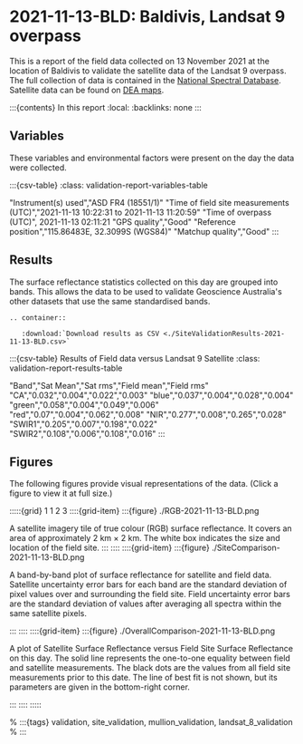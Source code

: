 # 2021-11-13-BLD: Baldivis, Landsat 9 overpass

This is a report of the field data collected on 13 November 2021 at the location of Baldivis
to validate the satellite data of the Landsat 9 overpass.
The full collection of data is contained in the [National Spectral Database](https://www.ga.gov.au/scientific-topics/dea/dea-data-and-products/national-spectral-database).
Satellite data can be found on [DEA maps](https://maps.dea.ga.gov.au/#share=s-i2o7JwB5gvXOQefhMmTLJaA14b0).

:::{contents} In this report
:local:
:backlinks: none
:::

## Variables

These variables and environmental factors were present on the day the data were collected.

:::{csv-table}
:class: validation-report-variables-table

"Instrument(s) used","ASD FR4 (18551/1)"
"Time of field site measurements (UTC)","2021-11-13 10:22:31 to 2021-11-13 11:20:59"
"Time of overpass (UTC)", 2021-11-13 02:11:21
"GPS quality","Good"
"Reference position","115.86483E, 32.3099S (WGS84)"
"Matchup quality","Good"
:::

## Results

The surface reflectance statistics collected on this day are grouped into bands.
This allows the data to be used to validate Geoscience Australia's other datasets that use the same standardised bands.

```{eval-rst}
.. container:: 

   :download:`Download results as CSV <./SiteValidationResults-2021-11-13-BLD.csv>`
```

:::{csv-table} Results of Field data versus Landsat 9 Satellite
:class: validation-report-results-table

"Band","Sat Mean","Sat rms","Field mean","Field rms"
"CA","0.032","0.004","0.022","0.003"
"blue","0.037","0.004","0.028","0.004"
"green","0.058","0.004","0.049","0.006"
"red","0.07","0.004","0.062","0.008"
"NIR","0.277","0.008","0.265","0.028"
"SWIR1","0.205","0.007","0.198","0.022"
"SWIR2","0.108","0.006","0.108","0.016"
:::

## Figures

The following figures provide visual representations of the data. (Click a figure to view it at full size.)

:::::{grid} 1 1 2 3
::::{grid-item}
:::{figure} ./RGB-2021-11-13-BLD.png

A satellite imagery tile of true colour (RGB) surface reflectance.
It covers an area of approximately 2&nbsp;km &times; 2&nbsp;km.
The white box indicates the size and location
of the field site.
:::
::::
::::{grid-item}
:::{figure} ./SiteComparison-2021-11-13-BLD.png

A band-by-band plot of surface reflectance for satellite and field data.
Satellite uncertainty error bars for each band are the standard deviation
of pixel values over and surrounding the field site.
Field uncertainty error bars are the standard deviation of values after
averaging all spectra within the same satellite pixels.

:::
::::
::::{grid-item}
:::{figure} ./OverallComparison-2021-11-13-BLD.png

A plot of Satellite Surface Reflectance versus Field Site Surface Reflectance on this day.
The solid line represents the one-to-one equality between field and satellite measurements.
The black dots are the values from all field site measurements prior to this date.
The line of best fit is not shown, but its parameters are given in the bottom-right corner.

:::
::::
:::::

% :::{tags} validation, site_validation, mullion_validation, landsat_8_validation
% :::
    